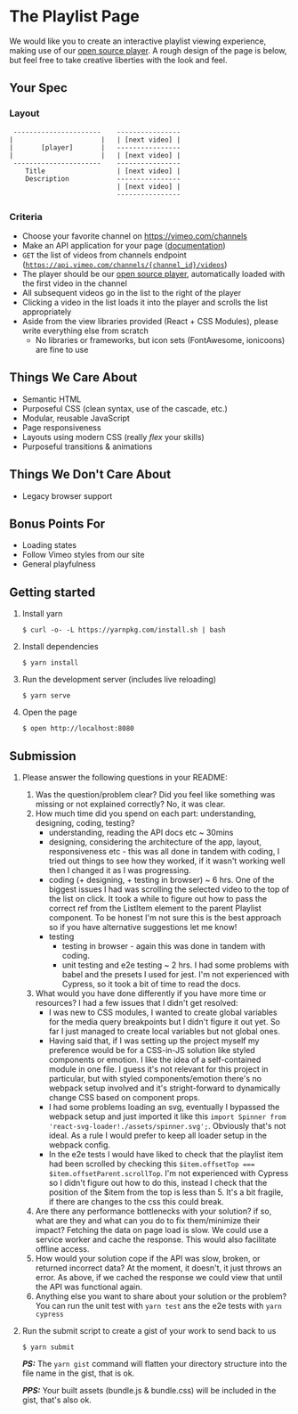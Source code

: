 # The Playlist Page

We would like you to create an interactive playlist viewing experience, making use of our [open source player](https://developer.vimeo.com/player). A rough design of the page is below, but feel free to take creative liberties with the look and feel.

## Your Spec

### Layout

```
 ----------------------    ----------------
|                      |   | [next video] |
|       [player]       |   ----------------
|                      |   | [next video] |
 ----------------------    ----------------
    Title                  | [next video] |
    Description            ----------------
                           | [next video] |
                           ----------------
```

### Criteria
- Choose your favorite channel on https://vimeo.com/channels
- Make an API application for your page ([documentation](https://developer.vimeo.com/api/start))
- `GET` the list of videos from channels endpoint ([`https://api.vimeo.com/channels/{channel_id}/videos`](https://developer.vimeo.com/api/endpoints/channels#GET/channels/{channel_id}/videos))
- The player should be our [open source player](https://developer.vimeo.com/player), automatically loaded with the first video in the channel
- All subsequent videos go in the list to the right of the player
- Clicking a video in the list loads it into the player and scrolls the list appropriately
- Aside from the view libraries provided (React + CSS Modules), please write everything else from scratch
    - No libraries or frameworks, but icon sets (FontAwesome, ionicoons) are fine to use


## Things We Care About
- Semantic HTML
- Purposeful CSS (clean syntax, use of the cascade, etc.)
- Modular, reusable JavaScript
- Page responsiveness
- Layouts using modern CSS (really _flex_ your skills)
- Purposeful transitions & animations

## Things We Don't Care About
- Legacy browser support

## Bonus Points For
- Loading states
- Follow Vimeo styles from our site
- General playfulness

## Getting started

1. Install yarn
    ```
    $ curl -o- -L https://yarnpkg.com/install.sh | bash
    ```
2. Install dependencies
    ```
    $ yarn install
    ```
3. Run the development server (includes live reloading)
    ```
    $ yarn serve
    ```
4. Open the page
    ```
    $ open http://localhost:8080
    ```

## Submission

1. Please answer the following questions in your README:

    1. Was the question/problem clear? Did you feel like something was missing or not explained correctly? No, it was clear.
    2. How much time did you spend on each part: understanding, designing, coding, testing? 
        - understanding, reading the API docs etc ~ 30mins
        - designing, considering the architecture of the app, layout, responsiveness etc - this was all done in tandem with coding, I tried out things to see how they worked, if it wasn't working well then I changed it as I was progressing.
        - coding (+ designing, + testing in browser) ~ 6 hrs. One of the biggest issues I had was scrolling the selected video to the top of the list on click. It took a while to figure out how to pass the correct ref from the ListItem element to the parent Playlist component. To be honest I'm not sure this is the best approach so if you have alternative suggestions let me know!
        - testing
            - testing in browser - again this was done in tandem with coding.
            - unit testing and e2e testing ~ 2 hrs. I had some problems with babel and the presets I used for jest. I'm not experienced with Cypress, so it took a bit of time to read the docs.
    3. What would you have done differently if you have more time or resources? I had a few issues that I didn't get resolved:
        - I was new to CSS modules, I wanted to create global variables for the media query breakpoints but I didn't figure it out yet. So far I just managed to create local variables but not global ones. 
        - Having said that, if I was setting up the project myself my preference would be for a CSS-in-JS solution like styled components or emotion. I like the idea of a self-contained module in one file. I guess it's not relevant for this project in particular, but with styled components/emotion there's no webpack setup involved and it's stright-forward to dynamically change CSS based on component props.
        - I had some problems loading an svg, eventually I bypassed the webpack setup and just imported it like this `import Spinner from 'react-svg-loader!./assets/spinner.svg';`. Obviously that's not ideal. As a rule I would prefer to keep all loader setup in the webpack config.
        - In the e2e tests I would have liked to check that the playlist item had been scrolled by checking this `$item.offsetTop === $item.offsetParent.scrollTop`. I'm not experienced with Cypress so I didn't figure out how to do this, instead I check that the position of the $item from the top is less than 5. It's a bit fragile, if there are changes to the css this could break. 
    4. Are there any performance bottlenecks with your solution? if so, what are they and what can you do to fix them/minimize their impact? Fetching the data on page load is slow. We could use a service worker and cache the response. This would also facilitate offline access.
    5. How would your solution cope if the API was slow, broken, or returned incorrect data? At the moment, it doesn't, it just throws an error. As above, if we cached the response we could view that until the API was functional again.
    6. Anything else you want to share about your solution or the problem? You can run the unit test with `yarn test` ans the e2e tests with `yarn cypress`

2. Run the submit script to create a gist of your work to send back to us

    ```
    $ yarn submit
    ```

    **_PS:_** The `yarn gist` command will flatten your directory structure into the file name in the gist, that is ok.

    **_PPS:_** Your built assets (bundle.js & bundle.css) will be included in the gist, that's also ok.
